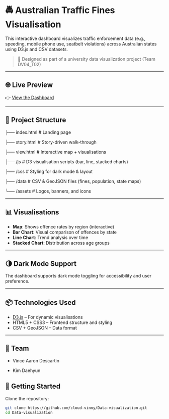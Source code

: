 # 🚔 Australian Traffic Fines Visualisation

This interactive dashboard visualizes traffic enforcement data (e.g., speeding, mobile phone use, seatbelt violations) across Australian states using D3.js and CSV datasets.

> 🧠 Designed as part of a university data visualization project (Team DV04_T02)

---

## 🌐 Live Preview

👉 [View the Dashboard](./index.html)

---

## 📁 Project Structure
├── index.html # Landing page

├── story.html # Story-driven walk-through

├── view.html # Interactive map + visualisations

├── /js # D3 visualisation scripts (bar, line, stacked charts)

├── /css # Styling for dark mode & layout

├── /data # CSV & GeoJSON files (fines, population, state maps)

└── /assets # Logos, banners, and icons


---

## 📊 Visualisations

- **Map**: Shows offence rates by region (interactive)
- **Bar Chart**: Visual comparison of offences by state
- **Line Chart**: Trend analysis over time
- **Stacked Chart**: Distribution across age groups

---

## 🌗 Dark Mode Support

The dashboard supports dark mode toggling for accessibility and user preference.

---

## 📦 Technologies Used

- [D3.js](https://d3js.org/) – For dynamic visualisations
- HTML5 + CSS3 – Frontend structure and styling
- CSV + GeoJSON – Data format

---
## 👥 Team

- Vince Aaron Descartin

- Kim Daehyun


  
## 🚀 Getting Started

Clone the repository:

```bash
git clone https://github.com/cloud-vinny/Data-visualization.git
cd Data-visualization


